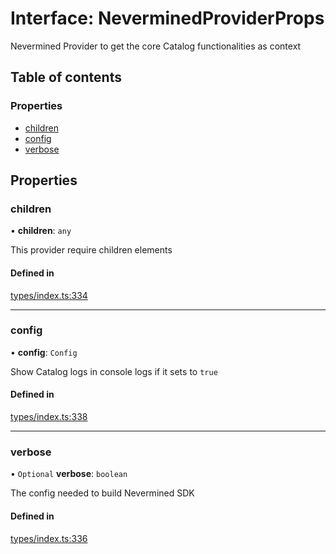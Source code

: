 # Interface: NeverminedProviderProps

Nevermined Provider to get the core Catalog functionalities as context

## Table of contents

### Properties

- [children](NeverminedProviderProps.md#children)
- [config](NeverminedProviderProps.md#config)
- [verbose](NeverminedProviderProps.md#verbose)

## Properties

### children

• **children**: `any`

This provider require children elements

#### Defined in

[types/index.ts:334](https://github.com/nevermined-io/components-catalog/blob/963d32e/lib/src/types/index.ts#L334)

___

### config

• **config**: `Config`

Show Catalog logs in console logs if it sets to `true`

#### Defined in

[types/index.ts:338](https://github.com/nevermined-io/components-catalog/blob/963d32e/lib/src/types/index.ts#L338)

___

### verbose

• `Optional` **verbose**: `boolean`

The config needed to build Nevermined SDK

#### Defined in

[types/index.ts:336](https://github.com/nevermined-io/components-catalog/blob/963d32e/lib/src/types/index.ts#L336)
